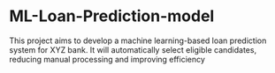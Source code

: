 # ML-Loan-Prediction-model
This project aims to develop a machine learning-based loan prediction system for XYZ bank. It will automatically select eligible candidates, reducing manual processing and improving efficiency
